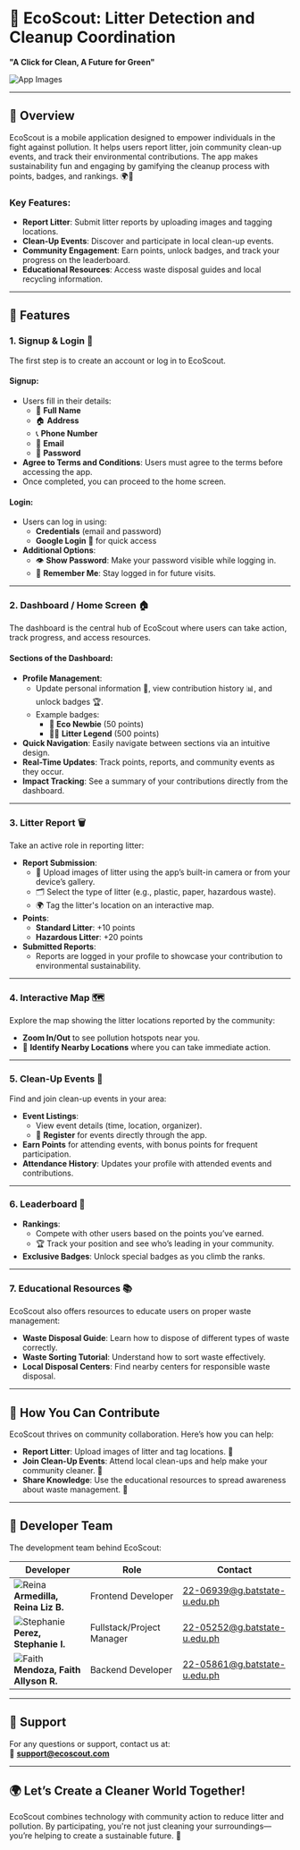 # 🌿 **EcoScout: Litter Detection and Cleanup Coordination**  
**"A Click for Clean, A Future for Green"**  

![App Images](assets/ecoscout.png)

---

## 📜 **Overview**  
EcoScout is a mobile application designed to empower individuals in the fight against pollution. It helps users report litter, join community clean-up events, and track their environmental contributions. The app makes sustainability fun and engaging by gamifying the cleanup process with points, badges, and rankings. 🌍💚

### **Key Features**:
- **Report Litter**: Submit litter reports by uploading images and tagging locations.
- **Clean-Up Events**: Discover and participate in local clean-up events.
- **Community Engagement**: Earn points, unlock badges, and track your progress on the leaderboard.
- **Educational Resources**: Access waste disposal guides and local recycling information.

---

## 🚀 **Features**  

### 1. **Signup & Login** 🔐  
The first step is to create an account or log in to EcoScout.  
#### **Signup**:  
- Users fill in their details:
  - 📝 **Full Name**  
  - 🏠 **Address**  
  - 📞 **Phone Number**  
  - 📧 **Email**  
  - 🔑 **Password**  
- **Agree to Terms and Conditions**: Users must agree to the terms before accessing the app.  
- Once completed, you can proceed to the home screen.  

#### **Login**:  
- Users can log in using:
  - **Credentials** (email and password)  
  - **Google Login** 🔗 for quick access  
- **Additional Options**:  
  - 👁️ **Show Password**: Make your password visible while logging in.  
  - 🔄 **Remember Me**: Stay logged in for future visits.  

---

### 2. **Dashboard / Home Screen** 🏠  
The dashboard is the central hub of EcoScout where users can take action, track progress, and access resources.  
#### **Sections of the Dashboard**:  
- **Profile Management**:
  - Update personal information 📑, view contribution history 📊, and unlock badges 🏆.  
  - Example badges:
    - 🐣 **Eco Newbie** (50 points)
    - 🦸‍♂️ **Litter Legend** (500 points)  
- **Quick Navigation**: Easily navigate between sections via an intuitive design.  
- **Real-Time Updates**: Track points, reports, and community events as they occur.  
- **Impact Tracking**: See a summary of your contributions directly from the dashboard.  

---

### 3. **Litter Report** 🗑️  
Take an active role in reporting litter:  
- **Report Submission**:  
  - 📸 Upload images of litter using the app’s built-in camera or from your device’s gallery.  
  - 🗂️ Select the type of litter (e.g., plastic, paper, hazardous waste).  
  - 🌍 Tag the litter's location on an interactive map.  
- **Points**:  
  - **Standard Litter**: +10 points  
  - **Hazardous Litter**: +20 points  
- **Submitted Reports**:  
  - Reports are logged in your profile to showcase your contribution to environmental sustainability.  

---

### 4. **Interactive Map** 🗺️  
Explore the map showing the litter locations reported by the community:  
- **Zoom In/Out** to see pollution hotspots near you.  
- 📍 **Identify Nearby Locations** where you can take immediate action.  

---

### 5. **Clean-Up Events** 🧹  
Find and join clean-up events in your area:  
- **Event Listings**:  
  - View event details (time, location, organizer).  
  - 📅 **Register** for events directly through the app.  
- **Earn Points** for attending events, with bonus points for frequent participation.  
- **Attendance History**: Updates your profile with attended events and contributions.  

---

### 6. **Leaderboard** 🏅  
- **Rankings**:  
  - Compete with other users based on the points you’ve earned.  
  - 🏆 Track your position and see who’s leading in your community.  
- **Exclusive Badges**: Unlock special badges as you climb the ranks.  

---

### 7. **Educational Resources** 📚  
EcoScout also offers resources to educate users on proper waste management:  
- **Waste Disposal Guide**: Learn how to dispose of different types of waste correctly.  
- **Waste Sorting Tutorial**: Understand how to sort waste effectively.  
- **Local Disposal Centers**: Find nearby centers for responsible waste disposal.  

---

## 🤝 **How You Can Contribute**  
EcoScout thrives on community collaboration. Here’s how you can help:  
- **Report Litter**: Upload images of litter and tag locations. 📸  
- **Join Clean-Up Events**: Attend local clean-ups and help make your community cleaner. 🧹  
- **Share Knowledge**: Use the educational resources to spread awareness about waste management. 🌱  

---

## 👥 **Developer Team**  
The development team behind EcoScout:

| **Developer** | **Role**                  | **Contact**           |
|---------------|---------------------------|-----------------------|
| ![Reina](assets/REINA.png) <br> **Armedilla, Reina Liz B.**  | Frontend Developer       | 22-06939@g.batstate-u.edu.ph |
| ![Stephanie](assets/STEPHANIE.png) <br> **Perez, Stephanie I.**  | Fullstack/Project Manager | 22-05252@g.batstate-u.edu.ph |
| ![Faith](assets/FAITH.png) <br> **Mendoza, Faith Allyson R.**  | Backend Developer        | 22-05861@g.batstate-u.edu.ph | 


---

## 📧 **Support**  
For any questions or support, contact us at:  
📧 **support@ecoscout.com**  

---

## 🌍 **Let’s Create a Cleaner World Together!**  
EcoScout combines technology with community action to reduce litter and pollution. By participating, you're not just cleaning your surroundings—you’re helping to create a sustainable future. 🌱
